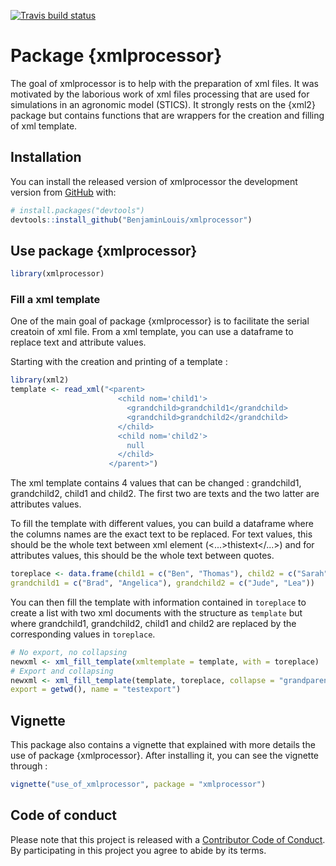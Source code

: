 [![Travis build status](https://travis-ci.org/BenjaminLouis/xmlprocessor.svg?branch=master)](https://travis-ci.org/BenjaminLouis/xmlprocessor)

# Package {xmlprocessor}

The goal of xmlprocessor is to help with the preparation of xml files. It was motivated by the laborious work of xml files processing that are used for simulations in an agronomic model (STICS). It strongly rests on the {xml2} package but contains functions that are wrappers for the creation and filling of xml template. 


## Installation

You can install the released version of xmlprocessor the development version from [GitHub](https://github.com/) with:

``` r
# install.packages("devtools")
devtools::install_github("BenjaminLouis/xmlprocessor")
```

## Use package {xmlprocessor}

``` r
library(xmlprocessor)
```

### Fill a xml template

One of the main goal of package {xmlprocessor} is to facilitate the serial creatoin of xml file. From a xml template, you can use a dataframe to replace text and attribute values.

Starting with the creation and printing of a template :

``` r
library(xml2)
template <- read_xml("<parent>
                        <child nom='child1'>
                          <grandchild>grandchild1</grandchild>
                          <grandchild>grandchild2</grandchild>
                        </child>
                        <child nom='child2'>
                          null
                        </child>
                      </parent>")
```

The xml template contains 4 values that can be changed : grandchild1, grandchild2, child1 and child2. The first two are texts and the two latter are attributes values.

To fill the template with different values, you can build a dataframe where the columns names are the exact text to be replaced. For text values, this should be the whole text between xml element (<...>thistext</...>) and for attributes values, this should be the whole text between quotes.


``` r
toreplace <- data.frame(child1 = c("Ben", "Thomas"), child2 = c("Sarah", "Marie"),
grandchild1 = c("Brad", "Angelica"), grandchild2 = c("Jude", "Lea"))
```

You can then fill the template with information contained in `toreplace` to create a list with two xml documents with the structure as `template` but where grandchild1, grandchild2, child1 and child2 are replaced by the corresponding values in `toreplace`.

``` r
# No export, no collapsing
newxml <- xml_fill_template(xmltemplate = template, with = toreplace)
# Export and collapsing
newxml <- xml_fill_template(template, toreplace, collapse = "grandparent",
export = getwd(), name = "testexport")
```
## Vignette

This package also contains a vignette that explained with more details the use of package {xmlprocessor}. After installing it, you can see the vignette through :

``` r
vignette("use_of_xmlprocessor", package = "xmlprocessor")
```

## Code of conduct

Please note that this project is released with a [Contributor Code of Conduct](CODE_OF_CONDUCT.md).
By participating in this project you agree to abide by its terms.
